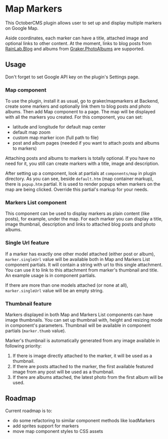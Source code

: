 # Map Markers

This OctoberCMS plugin allows user to set up and display multiple markers on Google Map.

Aside coordinates, each marker can have a title, attached image and optional links to other content.
At the moment, links to blog posts from [RainLab.Blog](https://octobercms.com/plugin/rainlab-blog) and albums from [Graker.PhotoAlbums](https://github.com/graker/photoalbums) are supported.

## Usage

Don't forget to set Google API key on the plugin's Settings page.

### Map component

To use the plugin, install it as usual, go to graker/mapmarkers at Backend, create some markers and optionally link them to blog posts and photo albums.
Then add Map component to a page. The map will be displayed with all the markers you created.
For this component, you can set:

* latitude and longitude for default map center
* default map zoom
* custom map marker icon (full path to file)
* post and album pages (needed if you want to attach posts and albums to markers)

Attaching posts and albums to markers is totally optional. If you have no need for it, you still can create markers with a title, image and description.

After setting up a component, look at partials at `components/map` in plugin directory. 
As you can see, beside `default.htm` (map container markup), there is `popup.htm` partial. 
It is used to render popups when markers on the map are being clicked. Override this partial's markup for your needs.

### Markers List component

This component can be used to display markers as plain content (like posts), for example, under the map. 
For each marker you can display a title, image thumbnail, description and links to attached blog posts and photo albums. 

### Single Url feature

If a marker has exactly one other model attached (either post or album), `marker.singleUrl` value will be available both in Map and Markers List component partials. It will contain a string with url to this single attachment. You can use it to link to this attachment from marker's thumbnail and title. An example usage is in component partials.

If there are more than one models attached (or none at all), `marker.singleUrl` value will be an empty string.

### Thumbnail feature

Markers displayed in both Map and Markers List components can have image thumbnails. You can set up thumbnail with, height and resizing mode in component's parameters. Thumbnail will be available in component partials (`marker.thumb` value).

Marker's thumbnail is automatically generated from any image available in following priority:

1. If there is image directly attached to the marker, it will be used as a thumbnail.
2. If there are posts attached to the marker, the first available featured image from any post will be used as a thumbnail.
3. If there are albums attached, the latest photo from the first album will be used.

## Roadmap

Current roadmap is to:
 
* do some refactoring to similar component methods like loadMarkers
* add sprites support for markers
* move map component styles to CSS assets
